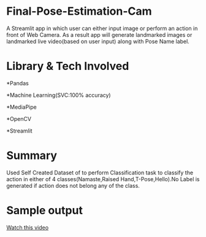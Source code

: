 # Final-Pose-Estimation-Cam
A Streamlit app in which user can either input image or perform an action in front of Web Camera.
As a result app will generate landmarked images or landmarked live video(based on user input) along with Pose Name label.

# Library & Tech Involved
*Pandas

*Machine Learning(SVC:100% accuracy)

*MediaPipe

*OpenCV

*Streamlit

# Summary
Used Self Created Dataset of to perform Classification task to classify the action in either of 4 classes(Namaste,Raised Hand,T-Pose,Hello).No Label is generated if action does not belong any of the class.

# Sample output
[Watch this video](https://www.youtube.com/watch?v=<https://youtu.be/B8nz6_FYXHQ?si=0C1omHb26IwwUZJZ>)

